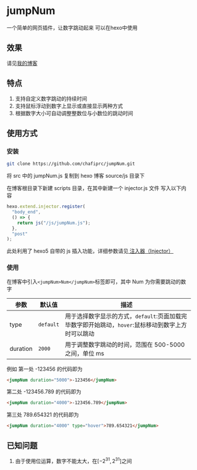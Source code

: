 # jumpNum

一个简单的网页插件，让数字跳动起来
可以在hexo中使用

## 效果

请见[我的博客](https://rufish.top/2023/07/28/%E6%95%B0%E5%AD%97%E8%B7%B3%E5%8A%A8/)

## 特点

1. 支持自定义数字跳动的持续时间
2. 支持鼠标浮动到数字上显示或直接显示两种方式
3. 根据数字大小可自动调整整数位与小数位的跳动时间

## 使用方式

### 安装

```bash
git clone https://github.com/chafiprc/jumpNum.git
```

将 src 中的 jumpNum.js 复制到 hexo 博客 source/js 目录下

在博客根目录下新建 scripts 目录，在其中新建一个 injector.js 文件
写入以下内容

```js
hexo.extend.injector.register(
  "body_end",
  () => {
    return js("/js/jumpNum.js");
  },
  "post"
);
```

此处利用了 hexo5 自带的 js 插入功能，详细参数请见[
注入器（Injector）
](https://hexo.io/zh-cn/api/injector)

### 使用

在博客中引入`<jumpNum>Num</jumpNum>`标签即可，其中 Num 为你需要跳动的数字

| 参数     | 默认值    | 描述                                                                                               |
| -------- | --------- | -------------------------------------------------------------------------------------------------- |
| type     | `default` | 用于选择数字显示的方式，`default`:页面加载完毕数字即开始跳动，`hover`:鼠标移动到数字上方时可以跳动 |
| duration | `2000`    | 用于调整数字跳动的时间，范围在 500-5000 之间，单位 ms                                              |

例如
第一处 -123456 的代码即为

```html
<jumpNum duration="5000">-123456</jumpNum>
```

第二处 -123456.789 的代码即为

```html
<jumpNum duration="4000">-123456.789</jumpNum>
```

第三处 789.654321 的代码即为

```html
<jumpNum duration="4000" type="hover">789.654321</jumpNum>
```

## 已知问题

1. 由于使用位运算，数字不能太大，在$[-2^{31},2^{31}]$之间
